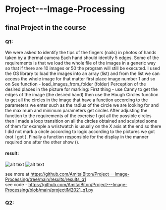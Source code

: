 # Project---Image-Processing
## final Project in the course  

### Q1:

We were asked to identify the tips of the fingers (nails) in photos of hands taken by a thermal camera
Each hand should identify 5 edges.
Some of the requirements is that we load the whole file of the images in a generic way
so that if there are 10 images or 50 the program will still be executed.
I used the OS library to load the images into an array (list) and from the list
we can access the whole image for that matter first place image number 1 and so on
See function - load_images_from_folder (folder)
Perception of the desired places in the picture for marking:
First thing - use Canny to get the edges of the image (the desired hand) then use the Hough Circles function to get all the circles in the image that have a function according to the parameters we enter such as the radius of the circle we are looking for and the maximum and minimum parameters get circles After adjusting the function to the requirements of the exercise I got all the possible circles then I made a loop transition on all the circles obtained and sculpted some of them for example a wristwatch is usually on the X axis at the end so there I did not mark a circle according to logic according to the pictures we got (not I got ).
Finally a function responsible for the display in the manner required one after the other show ().

#### result:
![alt text](https://github.com/AmitaiBiton/Project---Image-Processing/blob/main/results/results_q1/image3.png) 
![alt text](https://github.com/AmitaiBiton/Project---Image-Processing/blob/main/results/results_q1/image1.png) 

see more at https://github.com/AmitaiBiton/Project---Image-Processing/tree/main/results/results_q1  
see code - https://github.com/AmitaiBiton/Project---Image-Processing/blob/main/projectIM2021_q1.py     


### Q2:


